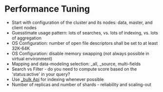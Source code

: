 # Performance Tuning #

* Start with configuration of the cluster and its nodes: data, master, and client nodes
* Guesstimate usage pattern: lots of searches, vs. lots of indexing, vs. lots of aggregation
* OS Configuration: number of open file descriptors shall be set to at least 32K-64K
* OS Configuration: disable memory swapping (not always possible in virtual environment)
* Mapping and data-modeling selection: _all, _source, multi-fields
* Search vs Filter - do you need to compute score based on the 'status:active' in your query?
* Use <a href="https://www.elastic.co/guide/en/elasticsearch/reference/current/docs-bulk.html" target="_blank">_bulk Api</a> for indexing whenever possible
* Number of replicas and number of shards - reliability and scaling-out
